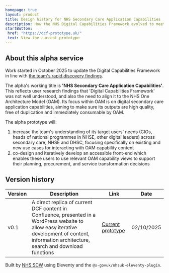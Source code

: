 ```yaml
---
homepage: true
layout: product
title: Design history for NHS Secondary Care Application Capabilities
description: How the NHS Digital Capabilities Framework evolved to meet its users' needs.
startButton:
 href: "https://dcf-prototype.uk/"
 text: View the current prototype
---
```

## About this alpha service

Work started in October 2025 to update the Digital Capabilities Framework in line with [the team's rapid discovery findings](/discovery/).

The alpha's working title is **'NHS Secondary Care Application Capabilities'**. This reflects user research findings that 'Digital Capabilities Framework' was not well understood, and also the need to align it to the NHS One Architecture Model (OAM). Its focus within OAM is on digital secondary care application capabilities, aiming to make sure its outputs are high quality, free of duplication and immediately consumable by OAM. 

The alpha prototype will:

1. increase the team's understanding of its target users' needs (CIOs, heads of national programmes in NHSE, other digital leaders) across secondary care, NHSE and DHSC, focusing specifically on existing and new use cases for interacting with OAM capability content
2. co-design and iteratively develop an accessible front-end which enables these users to use relevant OAM capability views to support their planning, procurement, and service transformation decisions

## Version history

| Version | Description | Link | Date |
| --- | --- | --- | --- |
| v0.1 | A direct replica of current DCF content in Confluence, presented in a WordPress website to allow easy iterative development of content, information architecture, search and download functions | [Current prototype](https://dcf-prototype.uk/) | 02/10/2025

Built by [NHS SCW](https://www.scwcsu.nhs.uk/) using Eleventy and the `@x-govuk/nhsuk-eleventy-plugin`.

